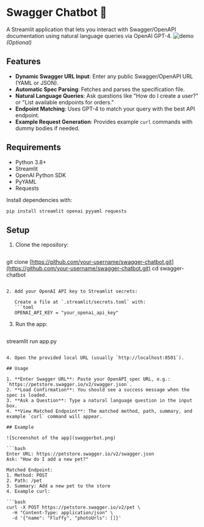 # Swagger Chatbot 🚀

A Streamlit application that lets you interact with Swagger/OpenAPI documentation using natural language queries via OpenAI GPT-4.
![demo](https://github.com/HassanRehman11/bots/blob/master/swagger_bot/bot.png) *(Optional)*
## Features

* **Dynamic Swagger URL Input**: Enter any public Swagger/OpenAPI URL (YAML or JSON).
* **Automatic Spec Parsing**: Fetches and parses the specification file.
* **Natural Language Queries**: Ask questions like "How do I create a user?" or "List available endpoints for orders."
* **Endpoint Matching**: Uses GPT-4 to match your query with the best API endpoint.
* **Example Request Generation**: Provides example `curl` commands with dummy bodies if needed.

## Requirements

* Python 3.8+
* Streamlit
* OpenAI Python SDK
* PyYAML
* Requests

Install dependencies with:

```bash
pip install streamlit openai pyyaml requests
```

## Setup

1. Clone the repository:

   ```bash
   ```

git clone [https://github.com/your-username/swagger-chatbot.git](https://github.com/your-username/swagger-chatbot.git)
cd swagger-chatbot

````

2. Add your OpenAI API key to Streamlit secrets:

   Create a file at `.streamlit/secrets.toml` with:
   ```toml
   OPENAI_API_KEY = "your_openai_api_key"
````

3. Run the app:

   ```bash
   ```

streamlit run app.py

````

4. Open the provided local URL (usually `http://localhost:8501`).

## Usage

1. **Enter Swagger URL**: Paste your OpenAPI spec URL, e.g.: `https://petstore.swagger.io/v2/swagger.json`.
2. **Load Confirmation**: You should see a success message when the spec is loaded.
3. **Ask a Question**: Type a natural language question in the input box.
4. **View Matched Endpoint**: The matched method, path, summary, and example `curl` command will appear.

## Example

![Screenshot of the app](swaggerbot.png)

```bash
Enter URL: https://petstore.swagger.io/v2/swagger.json
Ask: "How do I add a new pet?"

Matched Endpoint:
1. Method: POST
2. Path: /pet
3. Summary: Add a new pet to the store
4. Example curl:

```bash
curl -X POST https://petstore.swagger.io/v2/pet \
  -H "Content-Type: application/json" \
  -d '{"name": "Fluffy", "photoUrls": []}'
````

```
